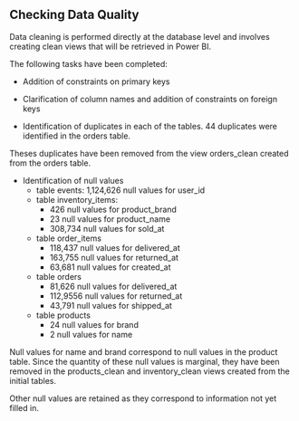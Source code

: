 ## Checking Data Quality

Data cleaning is performed directly at the database level and involves creating clean views that will be retrieved in Power BI.

The following tasks have been completed:

- Addition of constraints on primary keys

- Clarification of column names and addition of constraints on foreign keys

- Identification of duplicates in each of the tables. 44 duplicates were identified in the orders table.

Theses duplicates have been removed from the view orders_clean created from the orders table.

- Identification of null values
	- table events: 1,124,626 null values for user_id
	- table inventory_items: 
		- 426 null values for product_brand
		- 23 null values for product_name
		- 308,734 null values for sold_at
	- table order_items
		- 118,437 null values for delivered_at
		- 163,755 null values for returned_at
		- 63,681 null values for created_at
	- table orders
		- 81,626 null values for delivered_at
		- 112,9556 null values for returned_at
		- 43,791 null values for shipped_at
	- table products
		- 24 null values for brand
		- 2 null values for name

Null values for name and brand correspond to null values in the product table. Since the quantity of these null values is marginal, they have been removed in the products_clean and inventory_clean views created from the initial tables.

Other null values are retained as they correspond to information not yet filled in.













